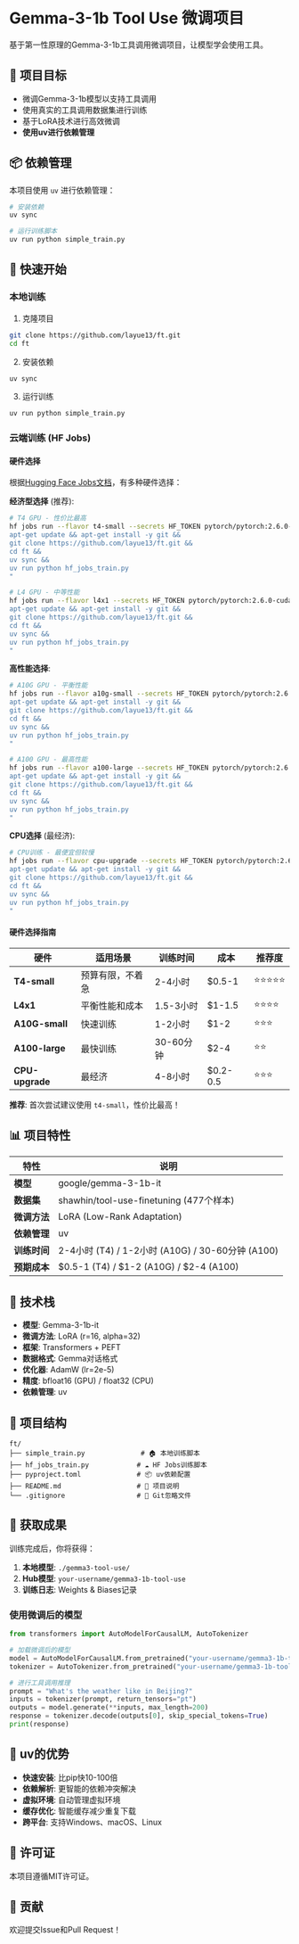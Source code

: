 # Gemma-3-1b Tool Use 微调项目

基于第一性原理的Gemma-3-1b工具调用微调项目，让模型学会使用工具。

## 🎯 项目目标

- 微调Gemma-3-1b模型以支持工具调用
- 使用真实的工具调用数据集进行训练
- 基于LoRA技术进行高效微调
- **使用uv进行依赖管理**

## 📦 依赖管理

本项目使用 `uv` 进行依赖管理：

```bash
# 安装依赖
uv sync

# 运行训练脚本
uv run python simple_train.py
```

## 🚀 快速开始

### 本地训练

1. 克隆项目
```bash
git clone https://github.com/layue13/ft.git
cd ft
```

2. 安装依赖
```bash
uv sync
```

3. 运行训练
```bash
uv run python simple_train.py
```

### 云端训练 (HF Jobs)

#### 硬件选择

根据[Hugging Face Jobs文档](https://huggingface.co/docs/huggingface_hub/main/en/guides/cli#hf-jobs)，有多种硬件选择：

**经济型选择** (推荐):
```bash
# T4 GPU - 性价比最高
hf jobs run --flavor t4-small --secrets HF_TOKEN pytorch/pytorch:2.6.0-cuda12.4-cudnn9-devel bash -c "
apt-get update && apt-get install -y git &&
git clone https://github.com/layue13/ft.git &&
cd ft &&
uv sync &&
uv run python hf_jobs_train.py
"

# L4 GPU - 中等性能
hf jobs run --flavor l4x1 --secrets HF_TOKEN pytorch/pytorch:2.6.0-cuda12.4-cudnn9-devel bash -c "
apt-get update && apt-get install -y git &&
git clone https://github.com/layue13/ft.git &&
cd ft &&
uv sync &&
uv run python hf_jobs_train.py
"
```

**高性能选择**:
```bash
# A10G GPU - 平衡性能
hf jobs run --flavor a10g-small --secrets HF_TOKEN pytorch/pytorch:2.6.0-cuda12.4-cudnn9-devel bash -c "
apt-get update && apt-get install -y git &&
git clone https://github.com/layue13/ft.git &&
cd ft &&
uv sync &&
uv run python hf_jobs_train.py
"

# A100 GPU - 最高性能
hf jobs run --flavor a100-large --secrets HF_TOKEN pytorch/pytorch:2.6.0-cuda12.4-cudnn9-devel bash -c "
apt-get update && apt-get install -y git &&
git clone https://github.com/layue13/ft.git &&
cd ft &&
uv sync &&
uv run python hf_jobs_train.py
"
```

**CPU选择** (最经济):
```bash
# CPU训练 - 最便宜但较慢
hf jobs run --flavor cpu-upgrade --secrets HF_TOKEN pytorch/pytorch:2.6.0-cuda12.4-cudnn9-devel bash -c "
apt-get update && apt-get install -y git &&
git clone https://github.com/layue13/ft.git &&
cd ft &&
uv sync &&
uv run python hf_jobs_train.py
"
```

#### 硬件选择指南

| 硬件 | 适用场景 | 训练时间 | 成本 | 推荐度 |
|------|----------|----------|------|--------|
| **T4-small** | 预算有限，不着急 | 2-4小时 | $0.5-1 | ⭐⭐⭐⭐⭐ |
| **L4x1** | 平衡性能和成本 | 1.5-3小时 | $1-1.5 | ⭐⭐⭐⭐ |
| **A10G-small** | 快速训练 | 1-2小时 | $1-2 | ⭐⭐⭐ |
| **A100-large** | 最快训练 | 30-60分钟 | $2-4 | ⭐⭐ |
| **CPU-upgrade** | 最经济 | 4-8小时 | $0.2-0.5 | ⭐⭐⭐ |

**推荐**: 首次尝试建议使用 `t4-small`，性价比最高！

## 📊 项目特性

| 特性 | 说明 |
|------|------|
| **模型** | google/gemma-3-1b-it |
| **数据集** | shawhin/tool-use-finetuning (477个样本) |
| **微调方法** | LoRA (Low-Rank Adaptation) |
| **依赖管理** | uv |
| **训练时间** | 2-4小时 (T4) / 1-2小时 (A10G) / 30-60分钟 (A100) |
| **预期成本** | $0.5-1 (T4) / $1-2 (A10G) / $2-4 (A100) |

## 🔧 技术栈

- **模型**: Gemma-3-1b-it
- **微调方法**: LoRA (r=16, alpha=32)
- **框架**: Transformers + PEFT
- **数据格式**: Gemma对话格式
- **优化器**: AdamW (lr=2e-5)
- **精度**: bfloat16 (GPU) / float32 (CPU)
- **依赖管理**: uv

## 📁 项目结构

```
ft/
├── simple_train.py              # 🏠 本地训练脚本
├── hf_jobs_train.py            # ☁️ HF Jobs训练脚本
├── pyproject.toml              # 📦 uv依赖配置
├── README.md                   # 📖 项目说明
└── .gitignore                  # 🚫 Git忽略文件
```

## 🎉 获取成果

训练完成后，你将获得：

1. **本地模型**: `./gemma3-tool-use/`
2. **Hub模型**: `your-username/gemma3-1b-tool-use`
3. **训练日志**: Weights & Biases记录

### 使用微调后的模型

```python
from transformers import AutoModelForCausalLM, AutoTokenizer

# 加载微调后的模型
model = AutoModelForCausalLM.from_pretrained("your-username/gemma3-1b-tool-use")
tokenizer = AutoTokenizer.from_pretrained("your-username/gemma3-1b-tool-use")

# 进行工具调用推理
prompt = "What's the weather like in Beijing?"
inputs = tokenizer(prompt, return_tensors="pt")
outputs = model.generate(**inputs, max_length=200)
response = tokenizer.decode(outputs[0], skip_special_tokens=True)
print(response)
```

## 🚀 uv的优势

- **快速安装**: 比pip快10-100倍
- **依赖解析**: 更智能的依赖冲突解决
- **虚拟环境**: 自动管理虚拟环境
- **缓存优化**: 智能缓存减少重复下载
- **跨平台**: 支持Windows、macOS、Linux

## 📝 许可证

本项目遵循MIT许可证。

## 🤝 贡献

欢迎提交Issue和Pull Request！